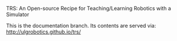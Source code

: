 TRS: An Open-source Recipe for Teaching/Learning Robotics with a Simulator

This is the documentation branch. Its contents are served via: http://ulgrobotics.github.io/trs/
